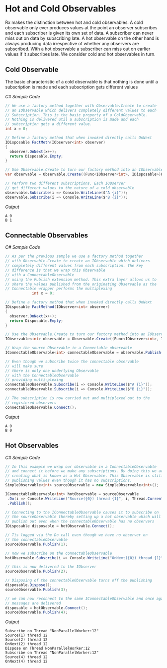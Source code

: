 ﻿# Hot and Cold Observables
Rx makes the distinction between hot and cold observables. A cold observable only ever produces values at the point an observer subscribes and each subscriber is given its own set of data. A subscriber can never miss out on data by subscribing late. A hot observable on the other hand is always producing data irrespective of whether any observers are subscribed. With a hot observable a subscriber can miss out on earlier values if it subscribes late. We consider cold and hot observables in turn.

## Cold Observable
The basic characteristic of a cold observable is that nothing is done until a subscription is made and each subscription gets different values

*C# Sample Code*
```csharp
// We use a factory method together with Observable.Create to create
// an IObservable which delivers completely different values to each 
// Subscription. This is the basic property of a ColdObservable. 
// Nothing is delivered util a subscription is made and each 
// subscription gets a different value.
int x = 0;

// Define a factory method that when invoked directly calls OnNext
IDisposable FactMeth(IObserver<int> observer)
{
  observer.OnNext(x++);
  return Disposable.Empty;
}

// Use Observable.Create to turn our factory method into an IObservable
var observable = Observable.Create((Func<IObserver<int>, IDisposable>)FactMeth);

// Perform two different subscriptions. Each IOBserver 
// get different values to the nature of a cold observable
observable.Subscribe(i => Console.WriteLine($"A {i}"));
observable.Subscribe(i => Console.WriteLine($"B {i}"));
```
*Output*
```
A 0
B 1
```

## Connectable Observables
*C# Sample Code*
```csharp
// As per the previous sample we use a factory method together
// with Observable.Create to create an IObservable which delivers
// completely different values from each subscription. The key 
// difference is that we wrap this Observable 
// with a ConnectableObservable 
// using the Publish extension method. This extra layer allows us to
// share the values published from the originating Observable as the
// Connectable wrapper performs the multiplexing
            int x = 0;

// Define a factory method that when invoked directly calls OnNext
IDisposable FactMethod(IObserver<int> observer)
{
  observer.OnNext(x++);
  return Disposable.Empty;
}

// Use the Observable.Create to turn our factory method into an IObservable
IObservable<int> observable = Observable.Create((Func<IObserver<int>, IDisposable>)FactMethod);

// Wrap the source Observable in a Connectable observable
IConnectableObservable<int> connectableObservable = observable.Publish();

// Even though we subscribe twice the connectable observable 
// will make sure
// there is only one underlying Observable 
// with the ConnectableObservable
// providing multi-plexing
connectableObservable.Subscribe(i => Console.WriteLine($"A {i}"));
connectableObservable.Subscribe(i => Console.WriteLine($"B {i}"));

// The subscription is now carried out and multiplexed out to the
// registered observers
connectableObservable.Connect();
```

*Output*
```
A 0
B 0
```

## Hot Observables
*C# Sample Code*
```csharp
// In this example we wrap our observable in a ConnectableObservable 
// and connect it before we make any subscriptions. By doing this we are
// creating what is known as a Hot Observable. This Observable is still
// publishing values even though it has no subscriptions.
SimpleObservable<int> sourceObservable = new SimpleObservable<int>();

IConnectableObservable<int> hotObservable = sourceObservable
 .Do(i => Console.WriteLine("Source({0}) thread {1}", i, Thread.CurrentThread.ManagedThreadId))
 .Publish();

// Connecting to the IConnectableObservable causes it to subscribe on
// the sourceObservable thereby setting up a hot observable which will
// publish out even when the connectableObservable has no observers
IDisposable disposable = hotObservable.Connect();

// Tis logged via the Do call even though we have no observer on
// the connectableObservable
sourceObservable.Publish(1);

// now we subscribe on the connectableObservable
hotObservable.Subscribe(i => Console.WriteLine("OnNext({0}) thread {1}", i, Thread.CurrentThread.ManagedThreadId));

// this is now delivered to the IObserver
sourceObservable.Publish(2);

// Disposing of the connectableObservable turns off the publishing
disposable.Dispose();
sourceObservable.Publish(3);

// we can now reconnect to the same IConnectableObservable and once again
// messages are delivered
disposable = hotObservable.Connect();
sourceObservable.Publish(4);
```

*Output*
```
Subscribe on Thread "NonParallelWorker:12"
Source(1) thread 12
Source(2) thread 12
OnNext(2) thread 12
Dispose on Thread NonParallelWorker:12
Subscribe on Thread "NonParallelWorker:12"
Source(4) thread 12
OnNext(4) thread 12
```